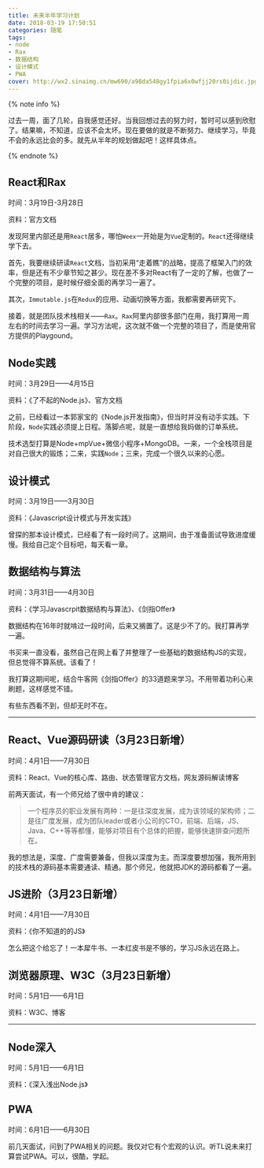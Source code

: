 ```yaml
---
title: 未来半年学习计划
date: 2018-03-19 17:50:51
categories: 随笔
tags:
- node
- Rax
- 数据结构
- 设计模式
- PWA
cover: http://wx2.sinaimg.cn/mw690/a98da548gy1fpia6x0wfjj20rs0ijdic.jpg
---
```


{% note info %}

过去一周，面了几轮，自我感觉还好。当我回想过去的努力时，暂时可以感到欣慰了。结果嘛，不知道，应该不会太坏。现在要做的就是不断努力、继续学习，毕竟不会的永远比会的多。就先从半年的规划做起吧！这样具体点。


{% endnote %}

## React和Rax

时间：3月19日-3月28日

资料：官方文档

发现阿里内部还是用`React`居多，哪怕`Weex`一开始是为`Vue`定制的。`React`还得继续学下去。

首先，我要继续研读`React`文档，当初采用“走着瞧”的战略，提高了框架入门的效率，但是还有不少章节知之甚少。现在差不多对React有了一定的了解，也做了一个完整的项目，是时候仔细全面的再学习一遍了。

其次，`Immutable.js`在`Redux`的应用、动画切换等方面，我都需要再研究下。

接着，就是团队技术栈相关——`Rax`。`Rax`阿里内部很多部门在用，我打算用一周左右的时间去学习一遍。学习方法呢，这次就不做一个完整的项目了，而是使用官方提供的Playgound。

## Node实践

时间：3月29日——4月15日

资料：《了不起的Node.js》、官方文档

之前，已经看过一本郭家宝的《Node.js开发指南》，但当时并没有动手实践。下阶段，`Node`实践必须提上日程。落脚点呢，就是一直想给我妈做的订单系统。

技术选型打算是Node+mpVue+微信小程序+MongoDB。一来，一个全栈项目是对自己很大的锻炼；二来，实践`Node`；三来，完成一个很久以来的心愿。

## 设计模式

时间：3月19日——3月30日

资料：《Javascript设计模式与开发实践》

曾探的那本设计模式，已经看了有一段时间了。这期间，由于准备面试导致进度缓慢。我给自己定个目标吧，每天看一章。


## 数据结构与算法

时间：3月31日——4月30日

资料：《学习Javascrpit数据结构与算法》、《剑指Offer》

数据结构在16年时就啃过一段时间，后来又搁置了。这是少不了的。我打算再学一遍。

书买来一直没看，虽然自己在网上看了并整理了一些基础的数据结构JS的实现，但总觉得不算系统。该看了！

我打算这期间呢，结合牛客网《剑指Offer》的33道题来学习。不用带着功利心来刷题，这样感觉不错。

有些东西看不到，但却无时不在。

***

## React、Vue源码研读（3月23日新增）

时间：4月1日——7月30日

资料：React、Vue的核心库、路由、状态管理官方文档，网友源码解读博客

前两天面试，有一个师兄给了很中肯的建议：

> 一个程序员的职业发展有两种：一是往深度发展，成为该领域的架构师；二是往广度发展，成为团队leader或者小公司的CTO，前端、后端，JS、Java、C++等等都懂，能够对项目有个总体的把握，能够快速排查问题所在。

我的想法是，深度、广度需要兼备，但我以深度为主。而深度要想加强，我所用到的技术栈的源码基本需要通读、精通。那个师兄，他就把JDK的源码都看了一遍。

## JS进阶（3月23日新增）

时间：4月1日——7月30日

资料：《你不知道的的JS》

怎么把这个给忘了！一本犀牛书、一本红皮书是不够的，学习JS永远在路上。

## 浏览器原理、W3C（3月23日新增）

时间：5月1日——6月1日

资料：W3C、博客

***

## Node深入

时间：5月1日——6月1日

资料：《深入浅出Node.js》

## PWA

时间：6月1日——6月30日

前几天面试，问到了PWA相关的问题。我仅对它有个宏观的认识。听TL说未来打算尝试PWA。可以，很酷，学起。